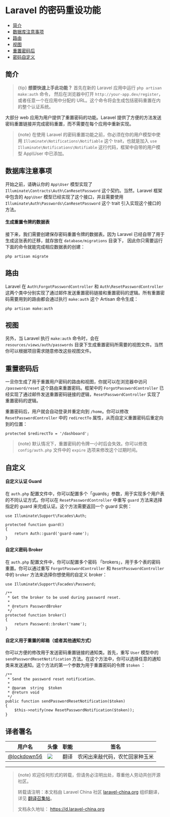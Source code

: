 # Laravel 的密码重设功能

- [简介](#introduction)
- [数据库注意事项](#resetting-database)
- [路由](#resetting-routing)
- [视图](#resetting-views)
- [重置密码后](#after-resetting-passwords)
- [密码自定义](#password-customization)

<a name="introduction"></a>
## 简介

> {tip} **想要快速上手此功能？** 首先在新的 Laravel 应用中运行 `php artisan make:auth` 命令， 然后在浏览器中打开 `http://your-app.dev/register`，或者任意一个在应用中分配的 URL。这个命令将会生成包括密码重置在内的整个认证系统。

大部分 web 应用为用户提供了重置密码的功能。Laravel 提供了方便的方法发送密码重置链接并完成密码重置，而不需要在每个应用中重新实现。

> {note} 在使用 Laravel 的密码重置功能之前，你必须在你的用户模型中使用 `Illuminate\Notifications\Notifiable` 这个 trait，也就是加入 `use Illuminate\Notifications\Notifiable` 这行代码，框架中自带的用户模型 App\User 中已添加。

<a name="resetting-database"></a>
## 数据库注意事项

开始之前，请确认你的 `App\User` 模型实现了 `Illuminate\Contracts\Auth\CanResetPassword` 这个契约。当然，Laravel 框架中包含的 `App\User` 模型已经实现了这个接口，并且需要使用 `Illuminate\Auth\Passwords\CanResetPassword` 这个 trait 引入实现这个接口的方法。

#### 生成重置令牌的数据表

接下来，我们需要创建保存密码重置令牌的数据表。因为 Laravel 已经自带了用于生成这张表的迁移，就存放在 `database/migrations` 目录下， 因此你只需要运行下面的命令就能完成相应数据表的创建：

    php artisan migrate

<a name="resetting-routing"></a>
## 路由

Laravel 在 `Auth\ForgotPasswordController` 和 `Auth\ResetPasswordController` 这两个类中分别实现了通过邮件发送重置密码链接和重置密码的逻辑。所有重置密码需要用到的路由都会通过执行 `make:auth` 这个 Artisan 命令生成：

    php artisan make:auth

<a name="resetting-views"></a>
## 视图

另外，当 Laravel 执行 `make:auth` 命令时，会在 `resources/views/auth/passwords` 目录下生成重置密码所需要的视图文件。当然你可以根据项目需求随意修改这些视图文件。

<a name="after-resetting-passwords"></a>
## 重置密码后

一旦你生成了用于重置用户密码的路由和视图，你就可以在浏览器中访问 `/password/reset` 这个路由来重置密码。框架中的 `ForgotPasswordController` 已经实现了通过邮件发送重置密码链接的逻辑，`ResetPasswordController` 实现了重置密码的逻辑。

重置密码后，用户就会自动登录并重定向到 `/home`。你可以修改 `ResetPasswordController` 中的 `redirectTo` 属性，从而自定义重置密码后重定向到的位置：

    protected $redirectTo = '/dashboard';

> {note} 默认情况下，重置密码的令牌一小时后会失效。你可以修改 `config/auth.php` 文件中的 `expire` 选项来修改这个过期时间。

<a name="password-customization"></a>
## 自定义

#### 自定义认证 Guard

在 `auth.php` 配置文件中，你可以配置多个「guards」参数，用于实现多个用户表的不同认证方式。你可以在 `ResetPasswordController` 中重写 `guard` 方法来选择指定的 guard 来完成认证。这个方法需要返回一个 guard 实例：

    use Illuminate\Support\Facades\Auth;

    protected function guard()
    {
        return Auth::guard('guard-name');
    }

#### 自定义密码 Broker

在 `auth.php` 配置文件中，你可以配置多个密码 「brokers」，用于多个表的密码重置。你可以通过重写 `ForgotPasswordController` 和 `ResetPasswordController` 中的 `broker` 方法来选择你想使用的自定义 broker：

    use Illuminate\Support\Facades\Password;

    /**
     * Get the broker to be used during password reset.
     *
     * @return PasswordBroker
     */
    protected function broker()
    {
        return Password::broker('name');
    }

#### 自定义用于重置的邮箱（或者其他通知方式）

你可以方便的修改用于发送密码重置链接的通知类。首先，重写 `User` 模型中的 `sendPasswordResetNotification` 方法。在这个方法中，你可以选择任意的通知类来发送通知。这个方法的第一个参数为用于重置密码的令牌 `$token` ：

    /**
     * Send the password reset notification.
     *
     * @param  string  $token
     * @return void
     */
    public function sendPasswordResetNotification($token)
    {
        $this->notify(new ResetPasswordNotification($token));
    }

## 译者署名
| 用户名 | 头像 | 职能 | 签名 |
|---|---|---|---|
| [@lockdown56](https://laravel-china.org/users/7083)  | <img class="avatar-66 rm-style" src="https://dn-phphub.qbox.me/uploads/avatars/7083_1503468748.jpg?imageView2/1/w/100/h/100">  |  翻译  | 农闲出来敲代码，农忙回家种玉米 |


--- 

> {note} 欢迎任何形式的转载，但请务必注明出处，尊重他人劳动共创开源社区。
> 
> 转载请注明：本文档由 Laravel China 社区 [laravel-china.org](https://laravel-china.org) 组织翻译，详见 [翻译召集帖](https://laravel-china.org/topics/5756/laravel-55-document-translation-call-come-and-join-the-translation)。
> 
> 文档永久地址： https://d.laravel-china.org
